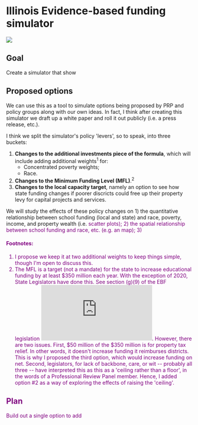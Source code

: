 # Illinois Evidence-based funding simulator

![](https://media4.giphy.com/media/Ojdip0p80ucZh8WjMO/giphy.gif?cid=790b76116acab4a461f02240148b9daf865621db3535395d&rid=giphy.gif&ct=g)

## Goal

Create a simulator that show

## Proposed options

We can use this as a tool to simulate options being proposed by PRP and policy groups along with our own ideas. In fact, I think after creating this simulator we draft up a white paper and roll it out publicly (i.e. a press release, etc.).

I think we split the simulator's policy 'levers', so to speak, into three buckets: 

1. **Changes to the additional investments piece of the formula**, which will include adding additional weights<sup>1</sup> for:
    - Concentrated poverty weights;
    - Race.
2. **Changes to the Minimum Funding Level (MFL)**.<sup>2   
3. **Changes to the local capacity target**, namely an option to see how state funding changes if poorer discricts could free up their property levy for capital projects and services.

We will study the effects of these policy changes on 1) the quantitative relationship between school funding (local and state) and race, poverty, income, and  property wealth (i.e. <font color = purple>scatter plots); 2) the spatial relationship between school funding and race, etc. (e.g. an map); 3) 

#### Footnotes:
1) I propose we keep it at two additional weights to keep things simple, though I'm open to discuss this.
2) The MFL is a target (not a mandate) for the state to increase educational funding by at least $350 million each year. With the exception of 2020, State Legislators have done this. See section (g)(9) of the EBF legislation ![public act 100-0465](https://www.ilga.gov/legislation/publicacts/100/PDF/100-0465.pdf).  However, there are two issues. First, $50 million of the $350 million is for property tax relief. In other words, it doesn't increase funding it reimburses districts. This is why I proposed the third option, which would increase funding on net. Second, legislators, for lack of backbone, care, or wit -- probably all three -- have interpreted this as this as a 'ceiling rather than a floor', in the words of a Professional Review Panel member. Hence, I added option #2 as a way of exploring the effects of raising the 'ceiling'.

##




## Plan

Build out a single option to add 
